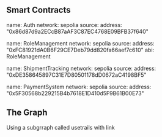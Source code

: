 ## Smart Contracts  

name: Auth
    network: sepolia
    source:
    address: "0x86d87d9a2ECcB87aAF3C87EC4768E09BFB37f640"

name: RoleManagement
    network: sepolia
    source:
      address: "0xFC81921dA0B6F29CE7Deb79dd820fa66aef7c610"
      abi: RoleManagement

name: ShipmentTracking
    network: sepolia
    source:
    address: "0xDE358645897C31E7D80501178dD0672aC4198BF5"

name: PaymentSystem
    network: sepolia
    source:
    address: "0x5F30568b229215B4b7618E1D410d5F9B61B00E73"

## The Graph  

Using a subgrraph called usetrails with link 

